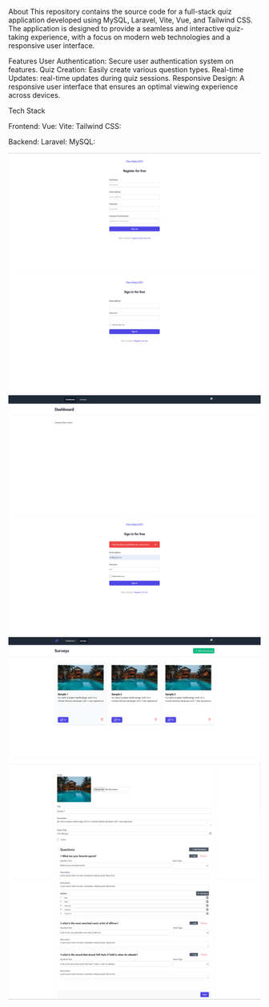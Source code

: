About
This repository contains the source code for a full-stack quiz application developed using MySQL, Laravel, Vite, Vue, and Tailwind CSS. The application is designed to provide a seamless and interactive quiz-taking experience, with a focus on modern web technologies and a responsive user interface.

Features
User Authentication: Secure user authentication system on features.
Quiz Creation: Easily create various question types.
Real-time Updates: real-time updates during quiz sessions.
Responsive Design: A responsive user interface that ensures an optimal viewing experience across devices.

Tech Stack

Frontend:
Vue: 
Vite:
Tailwind CSS:

Backend:
Laravel: 
MySQL:

![Quiz App Logo](./S1.png)
![Quiz App Logo](./S2.png)
![Quiz App Logo](./S3.png)
![Quiz App Logo](./S4.png)
![Quiz App Logo](./S5.png)
![Quiz App Logo](./S6.png)
![Quiz App Logo](./S7.png)
